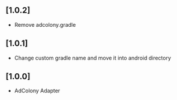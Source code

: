 ## [1.0.2] 
- Remove adcolony.gradle

## [1.0.1] 
- Change custom gradle name and move it into android directory

## [1.0.0] 
- AdColony Adapter